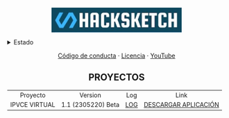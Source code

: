 <p align="center">
 <img width="300px" src="img/Captura de pantalla 2023-05-22 023531.png" align="center" alt="Hacksketch" /></p>

<details>
<summary>Estado</summary>
 
![Anurag's GitHub stats](https://github-readme-stats.vercel.app/api?username=MrJayrus&show_icons=true&theme=transparent)
 
</details>

<p align="center">
 <a href="code_of_conduct.md">Código de conducta</a>
 ·
 <a href="LICENSE">Licencia</a>
 ·
 <a href="https://www.youtube.com/channel/UCCAR_X7zHvdlGp7ixDjsepw">YouTube</a>
</p>
<h2 align="center">PROYECTOS </h2>
<table>
  <tr>
    <td align="center">Proyecto</td>
    <td align="center">Version</td>
    <td align="center">Log</td>
    <td align="center">Link</td>
  </tr>
  <tr>
    <td align="center">IPVCE VIRTUAL</td>
    <td align="center">1.1 (2305220) Beta</td>
    <td align="center"><a href="https://github.com/MrJayrus/Hacksketch/blob/7d8ca4466dade8e3f72228771cfd1314c7e2fef5/ipvce_virtual_log.md">LOG</a></td>
    <td align="center"><a href="https://github.com/MrJayrus/Hacksketch/raw/3b59e50051b99fc8f1b87a516645419752131d98/ipvce.apk">DESCARGAR APLICACIÓN</a></td>
  </tr>
</table>
